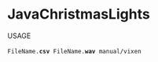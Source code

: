# JavaChristmasLights

<head>USAGE</head>
<br><br>
<code>FileName.<b>csv</b> FileName.<b>wav</b> manual/vixen</code>
